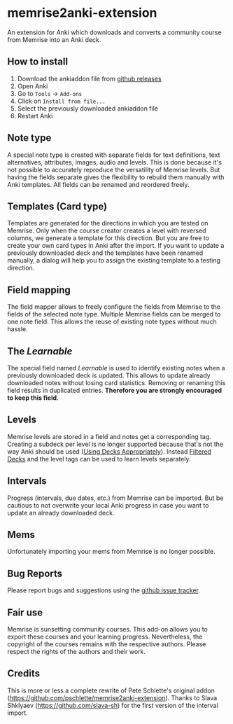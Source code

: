 memrise2anki-extension
======================

An extension for Anki which downloads and converts a community course from Memrise into an Anki deck.

How to install
--------------

1. Download the ankiaddon file from [github releases](https://github.com/wilddom/memrise2anki-extension/releases)
2. Open Anki
3. Go to `Tools` -> `Add-ons`
4. Click on `Install from file...`
5. Select the previously downloaded ankiaddon file
6. Restart Anki


Note type
---------

A special note type is created with separate fields for text definitions, text alternatives, attributes, images,
audio and levels. This is done because it's not possible to accurately reproduce the versatility of Memrise levels.
But having the fields separate gives the flexibility to rebuild them manually with Anki templates.
All fields can be renamed and reordered freely.

Templates (Card type)
---------------------

Templates are generated for the directions in which you are tested on Memrise. Only when the course creator creates a
level with reversed columns, we generate a template for this direction. But you are free to create your own card types
in Anki after the import. If you want to update a previously downloaded deck and the templates have been renamed manually,
a dialog will help you to assign the existing template to a testing direction.

Field mapping
-------------

The field mapper allows to freely configure the fields from Memrise to the fields of the selected note type.
Multiple Memrise fields can be merged to one note field. This allows the reuse of existing note types without much hassle.

The *Learnable*
-----------

The special field named *Learnable* is used to identify existing notes when a previously downloaded deck is updated.
This allows to update already downloaded notes without losing card statistics. Removing or renaming this field
results in duplicated entries. **Therefore you are strongly encouraged to keep this field**.

Levels
------

Memrise levels are stored in a field and notes get a corresponding tag. Creating a subdeck per level is no longer supported because
that's not the way Anki should be used ([Using Decks Appropriately](http://ankisrs.net/docs/manual.html#manydecks)). Instead 
[Filtered Decks](http://ankisrs.net/docs/am-manual.html#filtered) and the level tags can be used to learn levels separately.

Intervals
---------

Progress (intervals, due dates, etc.) from Memrise can be imported. But be cautious to not overwrite your local Anki progress in
case you want to update an already downloaded deck.

Mems
----

Unfortunately importing your mems from Memrise is no longer possible.


Bug Reports
-----------

Please report bugs and suggestions using the [github issue tracker](https://github.com/wilddom/memrise2anki-extension/issues).

Fair use
--------

Memrise is sunsetting community courses. This add-on allows you to export these courses and your learning progress.
Nevertheless, the copyright of the courses remains with the respective authors. Please respect the rights of
the authors and their work.


Credits
-------

This is more or less a complete rewrite of Pete Schlette's original addon (https://github.com/pschlette/memrise2anki-extension).
Thanks to Slava Shklyaev (https://github.com/slava-sh) for the first version of the interval import.
